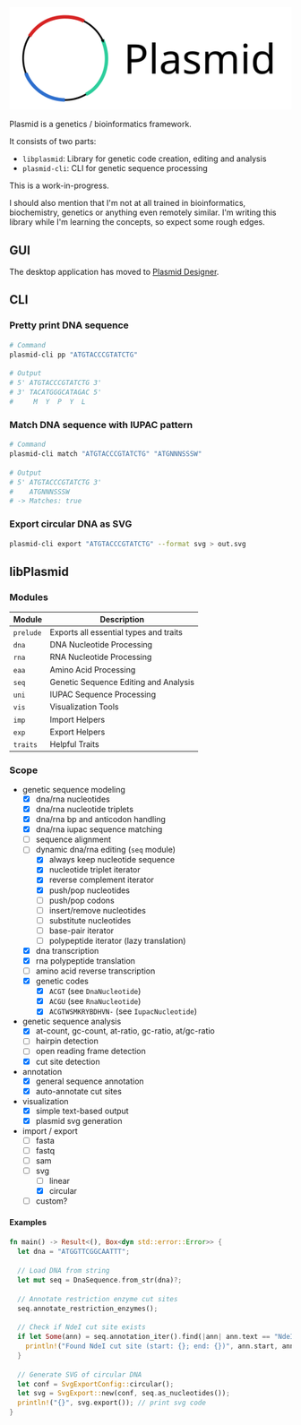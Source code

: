 ![Plasmid Logo](./logo_header.svg)

Plasmid is a genetics / bioinformatics framework.<br>

It consists of two parts:
- `libplasmid`: Library for genetic code creation, editing and analysis
- `plasmid-cli`: CLI for genetic sequence processing

This is a work-in-progress.

I should also mention that I'm not at all trained in bioinformatics, biochemistry, genetics or anything even remotely similar. I'm writing this library while I'm learning the concepts, so expect some rough edges.

## GUI

The desktop application has moved to [Plasmid Designer](https://github.com/plasmid-designer/plasmid-designer).

## CLI

### Pretty print DNA sequence

```sh
# Command
plasmid-cli pp "ATGTACCCGTATCTG"

# Output
# 5' ATGTACCCGTATCTG 3'
# 3' TACATGGGCATAGAC 5'
#     M  Y  P  Y  L
```

### Match DNA sequence with IUPAC pattern

```sh
# Command
plasmid-cli match "ATGTACCCGTATCTG" "ATGNNNSSSW"

# Output
# 5' ATGTACCCGTATCTG 3'
#    ATGNNNSSSW   
# -> Matches: true
```

### Export circular DNA as SVG

```sh
plasmid-cli export "ATGTACCCGTATCTG" --format svg > out.svg
```

## libPlasmid

### Modules

| Module   | Description |
| -------- | ----------- |
| `prelude`| Exports all essential types and traits |
| `dna`    | DNA Nucleotide Processing |
| `rna`    | RNA Nucleotide Processing |
| `eaa`    | Amino Acid Processing |
| `seq`    | Genetic Sequence Editing and Analysis |
| `uni`    | IUPAC Sequence Processing |
| `vis`    | Visualization Tools |
| `imp`    | Import Helpers |
| `exp`    | Export Helpers |
| `traits` | Helpful Traits |

### Scope

- genetic sequence modeling
  - [x] dna/rna nucleotides
  - [x] dna/rna nucleotide triplets
  - [x] dna/rna bp and anticodon handling
  - [x] dna/rna iupac sequence matching
  - [ ] sequence alignment
  - [ ] dynamic dna/rna editing (`seq` module)
    - [x] always keep nucleotide sequence
    - [x] nucleotide triplet iterator
    - [x] reverse complement iterator
    - [x] push/pop nucleotides
    - [ ] push/pop codons
    - [ ] insert/remove nucleotides
    - [ ] substitute nucleotides
    - [ ] base-pair iterator
    - [ ] polypeptide iterator (lazy translation)
  - [x] dna transcription
  - [x] rna polypeptide translation
  - [ ] amino acid reverse transcription
  - [x] genetic codes
    - [x] `ACGT` (see `DnaNucleotide`)
    - [x] `ACGU` (see `RnaNucleotide`)
    - [x] `ACGTWSMKRYBDHVN-` (see `IupacNucleotide`)
- genetic sequence analysis
  - [x] at-count, gc-count, at-ratio, gc-ratio, at/gc-ratio
  - [ ] hairpin detection
  - [ ] open reading frame detection
  - [x] cut site detection
- annotation
  - [x] general sequence annotation
  - [x] auto-annotate cut sites
- visualization
  - [x] simple text-based output
  - [x] plasmid svg generation
- import / export
  - [ ] fasta
  - [ ] fastq
  - [ ] sam
  - [ ] svg
    - [ ] linear
    - [x] circular
  - [ ] custom?

#### Examples

```rs
fn main() -> Result<(), Box<dyn std::error::Error>> {
  let dna = "ATGGTTCGGCAATTT";

  // Load DNA from string
  let mut seq = DnaSequence.from_str(dna)?;

  // Annotate restriction enzyme cut sites
  seq.annotate_restriction_enzymes();

  // Check if NdeI cut site exists
  if let Some(ann) = seq.annotation_iter().find(|ann| ann.text == "NdeI") {
    println!("Found NdeI cut site (start: {}; end: {})", ann.start, ann.end);
  }

  // Generate SVG of circular DNA
  let conf = SvgExportConfig::circular();
  let svg = SvgExport::new(conf, seq.as_nucleotides());
  println!("{}", svg.export()); // print svg code
}
```
